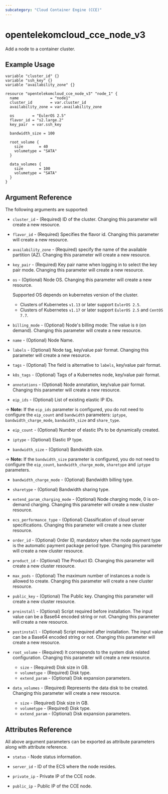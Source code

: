 ```yaml
---
subcategory: "Cloud Container Engine (CCE)"
---
```


# opentelekomcloud_cce_node_v3

Add a node to a container cluster.

## Example Usage

```hcl
variable "cluster_id" {}
variable "ssh_key" {}
variable "availability_zone" {}

resource "opentelekomcloud_cce_node_v3" "node_1" {
  name              = "node1"
  cluster_id        = var.cluster_id
  availability_zone = var.availability_zone

  os        = "EulerOS 2.5"
  flavor_id = "s2.large.2"
  key_pair  = var.ssh_key

  bandwidth_size = 100

  root_volume {
    size       = 40
    volumetype = "SATA"
  }

  data_volumes {
    size       = 100
    volumetype = "SATA"
  }
}
```

## Argument Reference
The following arguments are supported:

* `cluster_id` - (Required) ID of the cluster. Changing this parameter will create a new resource.

* `flavor_id` - (Required) Specifies the flavor id. Changing this parameter will create a new resource.

* `availability_zone` - (Required) specify the name of the available partition (AZ). Changing this parameter will create a new resource.

* `key_pair` - (Required) Key pair name when logging in to select the key pair mode. Changing this parameter will create a new resource.

* `os` - (Optional) Node OS. Changing this parameter will create a new resource.

  Supported OS depends on kubernetes version of the cluster.
  * Clusters of Kubernetes `v1.13` or later support `EulerOS 2.5`.
  * Clusters of Kubernetes `v1.17` or later support `EulerOS 2.5` and `CentOS 7.7`.

* `billing_mode` - (Optional) Node's billing mode: The value is `0` (on demand). Changing this parameter will create a new resource.

* `name` - (Optional) Node Name.

* `labels` - (Optional) Node tag, key/value pair format. Changing this parameter will create a new resource.

* `tags` - (Optional) The field is alternative to `labels`, key/value pair format.

* `k8s_tags` - (Optional) Tags of a Kubernetes node, key/value pair format.

* `annotations` - (Optional) Node annotation, key/value pair format. Changing this parameter will create a new resource.

* `eip_ids` - (Optional) List of existing elastic IP IDs.

-> **Note:** If the `eip_ids` parameter is configured, you do not need to configure the `eip_count` and `bandwidth` parameters:
`iptype`, `bandwidth_charge_mode`, `bandwidth_size` and `share_type`.

* `eip_count` - (Optional) Number of elastic IPs to be dynamically created.

* `iptype` - (Optional) Elastic IP type.

* `bandwidth_size` - (Optional) Bandwidth size.

-> **Note:** If the `bandwidth_size` parameter is configured, you do not need to configure the
  `eip_count`, `bandwidth_charge_mode`, `sharetype` and `iptype` parameters.

* `bandwidth_charge_mode` - (Optional) Bandwidth billing type.

* `sharetype` - (Optional) Bandwidth sharing type.

* `extend_param_charging_mode` - (Optional) Node charging mode, 0 is on-demand charging. Changing this parameter will create a new cluster resource.

* `ecs_performance_type` - (Optional) Classification of cloud server specifications. Changing this parameter will create a new cluster resource.

* `order_id` - (Optional) Order ID, mandatory when the node payment type is the automatic payment package period type.
  Changing this parameter will create a new cluster resource.

* `product_id` - (Optional) The Product ID. Changing this parameter will create a new cluster resource.

* `max_pods` - (Optional) The maximum number of instances a node is allowed to create. Changing this parameter will create a new cluster resource.

* `public_key` - (Optional) The Public key. Changing this parameter will create a new cluster resource.

* `preinstall` - (Optional) Script required before installation. The input value can be a Base64 encoded string or not.
  Changing this parameter will create a new resource.

* `postinstall` - (Optional) Script required after installation. The input value can be a Base64 encoded string or not.
  Changing this parameter will create a new resource.

* `root_volume` - (Required) It corresponds to the system disk related configuration. Changing this parameter will create a new resource.
  * `size` - (Required) Disk size in GB.
  * `volumetype` - (Required) Disk type.
  * `extend_param` - (Optional) Disk expansion parameters.

* `data_volumes` - (Required) Represents the data disk to be created. Changing this parameter will create a new resource.
  * `size` - (Required) Disk size in GB.
  * `volumetype` - (Required) Disk type.
  * `extend_param` - (Optional) Disk expansion parameters.

## Attributes Reference

All above argument parameters can be exported as attribute parameters along with attribute reference.

* `status` - Node status information.

* `server_id` - ID of the ECS where the node resides.

* `private_ip` - Private IP of the CCE node.

* `public_ip` - Public IP of the CCE node.
